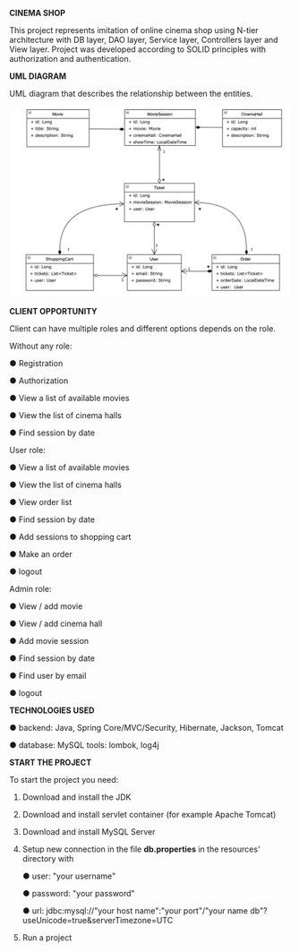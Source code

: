 **CINEMA SHOP**

This project represents imitation of online cinema shop using N-tier architecture with DB layer, DAO layer, Service layer, Controllers layer and View layer.
Project was developed according to SOLID principles with authorization and authentication.

**UML DIAGRAM**

UML diagram that describes the relationship between the entities.

![img.png](img.png)

**CLIENT OPPORTUNITY**

Client can have multiple roles and different options depends on the role.

Without any role:

● Registration

● Authorization

● View a list of available movies

● View the list of cinema halls

● Find session by date

User role:

● View a list of available movies

● View the list of cinema halls

● View order list

● Find session by date

● Add sessions to shopping cart

● Make an order

● logout

Admin role:


● View / add movie

● View / add cinema hall

● Add movie session

● Find session by date

● Find user by email

● logout

**TECHNOLOGIES USED**

● backend: Java, Spring Core/MVC/Security, Hibernate, Jackson, Tomcat

● database: MySQL
tools: lombok, log4j

**START THE PROJECT**

To start the project you need:
1. Download and install the JDK
2. Download and install servlet container (for example Apache Tomcat)
3. Download and install MySQL Server
4. Setup new connection in the file **db.properties** in the resources' directory with

   ● user: "your username"

   ● password: "your password"

   ● url: jdbc:mysql://"your host name":"your port"/"your name db"?useUnicode=true&serverTimezone=UTC
   
5. Run a project
